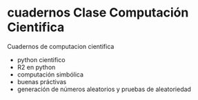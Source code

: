 # cuadernos Clase Computación Cientifica
Cuadernos de computacion cientifica   
- python cientifico
- R2 en python
- computación simbólica
- buenas práctivas
- generación de números aleatorios y pruebas de aleatoriedad
